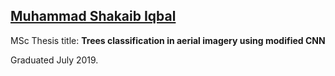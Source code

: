 ## [Muhammad Shakaib Iqbal](https://hazratali.github.io/)

MSc Thesis title:
**​Trees classification in aerial imagery using modified CNN**

Graduated July 2019. 